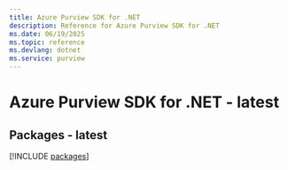 ```yaml
---
title: Azure Purview SDK for .NET
description: Reference for Azure Purview SDK for .NET
ms.date: 06/19/2025
ms.topic: reference
ms.devlang: dotnet
ms.service: purview
---
```

# Azure Purview SDK for .NET - latest
## Packages - latest
[!INCLUDE [packages](purview-index.md)]